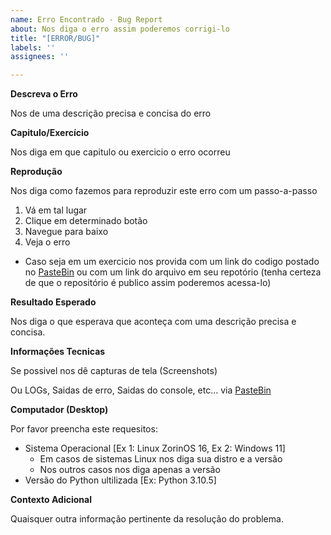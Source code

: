 ```yaml
---
name: Erro Encontrado - Bug Report
about: Nos diga o erro assim poderemos corrigi-lo
title: "[ERROR/BUG]"
labels: ''
assignees: ''

---
```


**Descreva o Erro**

Nos de uma descrição precisa e concisa do erro

**Capitulo/Exercício**

Nos diga em que capitulo ou exercicio o erro ocorreu

**Reprodução**

Nos diga como fazemos para reproduzir este erro com um passo-a-passo

1. Vá em tal lugar
2. Clique em determinado botão
3. Navegue para baixo
4. Veja o erro
- Caso seja em um exercicio nos provida com um link do codigo postado no [PasteBin](https://pastebin.com/) ou com um link do arquivo em seu repotório (tenha certeza de que o repositório é publico assim poderemos acessa-lo)

**Resultado Esperado**

Nos diga o que esperava que aconteça com uma descrição precisa e concisa.

**Informações Tecnicas**

Se possivel nos dê capturas de tela (Screenshots)

Ou LOGs, Saidas de erro, Saidas do console, etc... via [PasteBin](https://pastebin.com/)

**Computador (Desktop)**

Por favor preencha este requesitos:
- Sistema Operacional [Ex 1: Linux ZorinOS 16, Ex 2: Windows 11]
    - Em casos de sistemas Linux nos diga sua distro e a versão
    - Nos outros casos nos diga apenas a versão
- Versão do Python ultilizada [Ex: Python 3.10.5]

**Contexto Adicional**

Quaisquer outra informação pertinente da resolução do problema.
